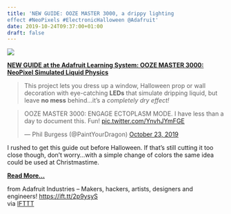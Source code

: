 ```yaml
---
title: 'NEW GUIDE: OOZE MASTER 3000, a drippy lighting
effect #NeoPixels #ElectronicHalloween @Adafruit'
date: 2019-10-24T09:37:00+01:00
draft: false
---
```


![](https://cdn-blog.adafruit.com/uploads/2019/10/oozemaster-thumb.gif)

[**NEW GUIDE at the Adafruit Learning System: OOZE MASTER 3000: NeoPixel Simulated Liquid Physics**](https://learn.adafruit.com/ooze-master-3000-neopixel-simulated-liquid-physics/overview)

> This project lets you dress up a window, Halloween prop or wall decoration with eye-catching **LEDs** that simulate dripping liquid, but leave **no mess** behind…it’s a _completely dry effect!_

> OOZE MASTER 3000: ENGAGE ECTOPLASM MODE. I have less than a day to document this. Fun! [pic.twitter.com/YnvhJYmFGE](https://t.co/YnvhJYmFGE)
> 
> — Phil Burgess (@PaintYourDragon) [October 23, 2019](https://twitter.com/PaintYourDragon/status/1186822268766183424?ref_src=twsrc%5Etfw)

I rushed to get this guide out before Halloween. If that’s still cutting it too close though, don’t worry…with a simple change of colors the same idea could be used at Christmastime.

[**Read More…**](https://learn.adafruit.com/ooze-master-3000-neopixel-simulated-liquid-physics/overview)

  
  
from Adafruit Industries – Makers, hackers, artists, designers and engineers! https://ift.tt/2p9ysyS  
via [IFTTT](https://ifttt.com/?ref=da&site=blogger)